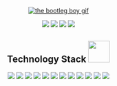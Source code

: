 <p align="center">
    <a href="https://youtu.be/PWhcISYYpqM">
        <img src="https://github.com/brudnak/brudnak/blob/master/img/leila.gif" alt="the bootleg boy gif" />
    </a>
</p>

<p align="center">
    <img src="https://badges.pufler.dev/visits/brudnak/brudnak" />
    <img src="https://badges.pufler.dev/years/brudnak" />
    <img src="https://badges.pufler.dev/repos/brudnak" />
    <img src="https://badges.pufler.dev/commits/monthly/brudnak" />
</p>

<h2 align="center">Technology Stack <img src="https://github.com/ritik307/ritik307/blob/main/images/laptop.gif" width="50" /></h2>

<p align="center">
    <img src="https://img.shields.io/badge/-SUSE-0C322C?logo=suse&logoColor=white&style=flat" />
    <img src="https://img.shields.io/badge/-Golang-00ADD8?logo=go&logoColor=white&style=flat" />
    <img src="https://img.shields.io/badge/-Rust-000000?logo=rust&logoColor=white&style=flat" />
    <img src="https://img.shields.io/badge/-Python-3776AB?logo=python&logoColor=white&style=flat" />
    <img src="https://img.shields.io/badge/-JavaScript-F7DF1E?logo=javascript&logoColor=white&style=flat" />
    <img src="https://img.shields.io/badge/-React-61DAFB?logo=react&logoColor=white&style=flat" />
    <img src="https://img.shields.io/badge/-Redux-764ABC?logo=redux&logoColor=white&style=flat" />
    <img src="https://img.shields.io/badge/-HTML5-E34F26?logo=html5&logoColor=white&style=flat" />
    <img src="https://img.shields.io/badge/-CSS3-1572B6?logo=css3&logoColor=white&style=flat" />
    <img src="https://img.shields.io/badge/-Docker-2496ED?logo=docker&logoColor=white&style=flat" />
    <img src="https://img.shields.io/badge/-Kubernetes-326CE5?logo=kubernetes&logoColor=white&style=flat" />
    <img src="https://img.shields.io/badge/-Rancher-0075A8?logo=rancher&logoColor=white&style=flat" />
</p>
